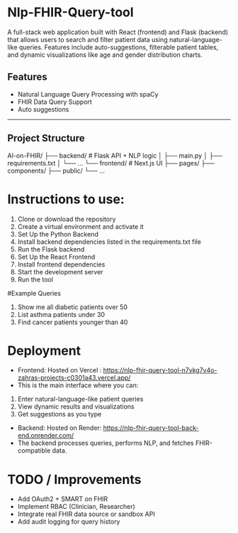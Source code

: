 # Nlp-FHIR-Query-tool
A full-stack web application built with React (frontend) and Flask (backend) that allows users to search and filter patient data using natural-language-like queries. Features include auto-suggestions, filterable patient tables, and dynamic visualizations like age and gender distribution charts.

## Features

-  Natural Language Query Processing with spaCy
-  FHIR Data Query Support
-  Auto suggestions
---

## Project Structure

AI-on-FHIR/
├── backend/ # Flask API + NLP logic
│ ├── main.py
│ ├── requirements.txt
│ └── ...
└── frontend/ # Next.js UI
├── pages/
├── components/
├── public/
└── ...

# Instructions to use: 

1. Clone or download the repository
2. Create a virtual environment and activate it
3. Set Up the Python Backend
4. Install backend dependencies listed in the requirements.txt file
5. Run the Flask backend
6. Set Up the React Frontend
7. Install frontend dependencies
8. Start the development server
9. Run the tool

#Example Queries 
1. Show me all diabetic patients over 50
2. List asthma patients under 30
3. Find cancer patients younger than 40


# Deployment
-  Frontend: Hosted on Vercel : https://nlp-fhir-query-tool-n7vkg7v4o-zahras-projects-c0301a43.vercel.app/
-  This is the main interface where you can:
1. Enter natural-language-like patient queries
2. View dynamic results and visualizations
3. Get suggestions as you type
   
-  Backend: Hosted on Render: https://nlp-fhir-query-tool-back-end.onrender.com/
-  The backend processes queries, performs NLP, and fetches FHIR-compatible data. 


# TODO / Improvements
-   Add OAuth2 + SMART on FHIR
-   Implement RBAC (Clinician, Researcher)
-   Integrate real FHIR data source or sandbox API
-   Add audit logging for query history




